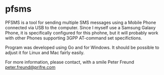 # pfsms

PFSMS is a tool for sending multiple SMS messages using a Mobile Phone connected via USB to the computer.
Since I myself use a Samsung Galaxy Phone, it is specifically configured for this phohne, but it will probably
work with other Phones supporting 3GPP AT-command set specifictions.

Program was developed using Go and for Windows. It should be possible to adjust it for Linux and Mac fairly easily.

For more information, please contact, with a smile
Peter Freund
peter.freund@prifre.com
